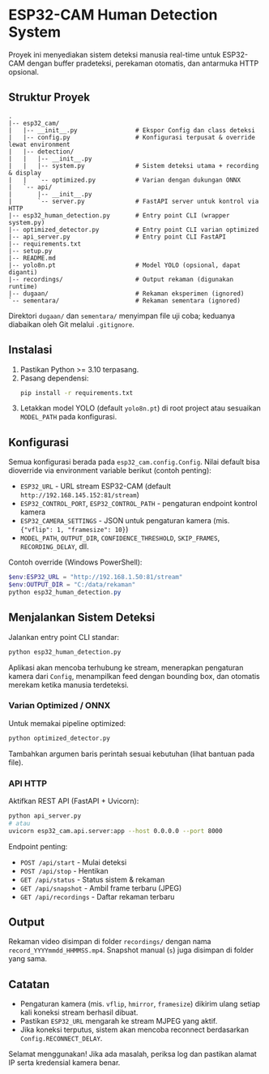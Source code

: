 # ESP32-CAM Human Detection System

Proyek ini menyediakan sistem deteksi manusia real-time untuk ESP32-CAM dengan buffer pradeteksi, perekaman otomatis, dan antarmuka HTTP opsional.

## Struktur Proyek

```
.
|-- esp32_cam/
|   |-- __init__.py                # Ekspor Config dan class deteksi
|   |-- config.py                  # Konfigurasi terpusat & override lewat environment
|   |-- detection/
|   |   |-- __init__.py
|   |   |-- system.py              # Sistem deteksi utama + recording & display
|   |   `-- optimized.py           # Varian dengan dukungan ONNX
|   `-- api/
|       |-- __init__.py
|       `-- server.py              # FastAPI server untuk kontrol via HTTP
|-- esp32_human_detection.py       # Entry point CLI (wrapper system.py)
|-- optimized_detector.py          # Entry point CLI varian optimized
|-- api_server.py                  # Entry point CLI FastAPI
|-- requirements.txt
|-- setup.py
|-- README.md
|-- yolo8n.pt                      # Model YOLO (opsional, dapat diganti)
|-- recordings/                    # Output rekaman (digunakan runtime)
|-- dugaan/                        # Rekaman eksperimen (ignored)
`-- sementara/                     # Rekaman sementara (ignored)
```

Direktori `dugaan/` dan `sementara/` menyimpan file uji coba; keduanya diabaikan oleh Git melalui `.gitignore`.

## Instalasi

1. Pastikan Python >= 3.10 terpasang.
2. Pasang dependensi:
   ```bash
   pip install -r requirements.txt
   ```
3. Letakkan model YOLO (default `yolo8n.pt`) di root project atau sesuaikan `MODEL_PATH` pada konfigurasi.

## Konfigurasi

Semua konfigurasi berada pada `esp32_cam.config.Config`. Nilai default bisa dioverride via environment variable berikut (contoh penting):

- `ESP32_URL` - URL stream ESP32-CAM (default `http://192.168.145.152:81/stream`)
- `ESP32_CONTROL_PORT`, `ESP32_CONTROL_PATH` - pengaturan endpoint kontrol kamera
- `ESP32_CAMERA_SETTINGS` - JSON untuk pengaturan kamera (mis. `{"vflip": 1, "framesize": 10}`)
- `MODEL_PATH`, `OUTPUT_DIR`, `CONFIDENCE_THRESHOLD`, `SKIP_FRAMES`, `RECORDING_DELAY`, dll.

Contoh override (Windows PowerShell):
```powershell
$env:ESP32_URL = "http://192.168.1.50:81/stream"
$env:OUTPUT_DIR = "C:/data/rekaman"
python esp32_human_detection.py
```

## Menjalankan Sistem Deteksi

Jalankan entry point CLI standar:
```bash
python esp32_human_detection.py
```
Aplikasi akan mencoba terhubung ke stream, menerapkan pengaturan kamera dari `Config`, menampilkan feed dengan bounding box, dan otomatis merekam ketika manusia terdeteksi.

### Varian Optimized / ONNX
Untuk memakai pipeline optimized:
```bash
python optimized_detector.py
```
Tambahkan argumen baris perintah sesuai kebutuhan (lihat bantuan pada file).

### API HTTP
Aktifkan REST API (FastAPI + Uvicorn):
```bash
python api_server.py
# atau
uvicorn esp32_cam.api.server:app --host 0.0.0.0 --port 8000
```
Endpoint penting:
- `POST /api/start` - Mulai deteksi
- `POST /api/stop` - Hentikan
- `GET /api/status` - Status sistem & rekaman
- `GET /api/snapshot` - Ambil frame terbaru (JPEG)
- `GET /api/recordings` - Daftar rekaman terbaru

## Output

Rekaman video disimpan di folder `recordings/` dengan nama `record_YYYYmmdd_HHMMSS.mp4`. Snapshot manual (`s`) juga disimpan di folder yang sama.

## Catatan

- Pengaturan kamera (mis. `vflip`, `hmirror`, `framesize`) dikirim ulang setiap kali koneksi stream berhasil dibuat.
- Pastikan `ESP32_URL` mengarah ke stream MJPEG yang aktif.
- Jika koneksi terputus, sistem akan mencoba reconnect berdasarkan `Config.RECONNECT_DELAY`.

Selamat menggunakan! Jika ada masalah, periksa log dan pastikan alamat IP serta kredensial kamera benar.
